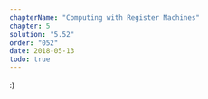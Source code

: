 ```yaml
---
chapterName: "Computing with Register Machines"
chapter: 5
solution: "5.52"
order: "052"
date: 2018-05-13 
todo: true
---
```


:)
